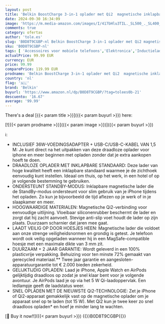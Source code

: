 ```yaml
---
layout: post
title: 'Belkin BoostCharge 3-in-1 oplader met Qi2  magnetische inklapbare lader 15W  MagSafe compatible oplader voor Apple iPhone 16  iPhone 15  Apple Watch  AirPods  met anti-slip voet  voedingsadapter - Wit'
date: 2024-09-30 16:34:09
image: 'https://m.media-amazon.com/images/I/417bHlu3TIL._SL500_._SL400_.jpg'
comments: true
category: ofertas
author: 'tole.es'
slug: 'B0D8T9CGBP-nl Belkin BoostCharge 3-in-1 oplader met Qi2 magnetische...'
sku: 'B0D8T9CGBP-nl'
tags: [ 'Accessoires voor mobiele telefoons','Elektronica','Inductieladers voor mobiele telefoons','Mobiele telefoonladers','Mobiele telefoons & communicatieproducten','belkin','🇳🇱', ]
actualPrice: 99.99 EUR
currency: EUR
price: 99.99
comparePrice: 119.99 EUR
prodname: 'Belkin BoostCharge 3-in-1 oplader met Qi2  magnetische inklapbare lader 15W  MagSafe compatible oplader voor Apple iPhone 16  iPhone 15  Apple Watch  AirPods  met anti-slip voet  voedingsadapter - Wit'
country: 'nl'
flag: '🇳🇱'
brand: 'Belkin'
buyurl: 'https://www.amazon.nl/dp/B0D8T9CGBP/?tag=tolees0b-21'
descuento: '16.67'
average: '99.99'
---
```


There's a deal [{{< param title >}}]({{< param buyurl >}})  here:

[![{{< param prodname >}}]({{< param image >}})]({{< param buyurl >}})

ℹ️:

- INCLUSIEF 36W-VOEDINGSADAPTER + USB-C/USB-C-KABEL VAN 1,5 M: Je kunt direct na het uitpakken van deze draadloze oplader voor iphone en meer beginnen met opladen zonder dat je extra aankopen hoeft te doen.
- DRAADLOZE OPLADER MET INKLAPBARE STANDAARD: Deze lader van hoge kwaliteit heeft een inklapbare standaard waarmee je de zichthoek eenvoudig kunt instellen. Ideaal om thuis, op het werk, in een hotel of op je volgende bestemming te gebruiken.
- ONDERSTEUNT STANDBY-MODUS: Inklapbare magnetische lader die de StandBy-modus ondersteunt voor slim gebruik van je iPhone tijdens het opladen. Zo kun je bijvoorbeeld de tijd aflezen op je werk of in je slaapkamer en meer.
- HOOGWAARDIGE MATERIALEN: Magnetische Qi2-verbinding voor eenvoudige uitlijning. Vloeibaar siliconenrubber beschermt de lader en zorgt dat hij zacht aanvoelt. Stevige anti-slip voet houdt de lader op zijn plaats. Duurzaam scharnier dat jaren mee gaat.
- LAADT VEILIG OP DOOR HOESJES HEEN: Magnetische lader die voldoet aan onze strenge veiligheidsnormen en grondig is getest. Je telefoon wordt ook veilig opgeladen wanneer hij in een MagSafe-compatible hoesje met een maximale dikte van 3 mm zit.
- DUURZAAM + 2 JAAR GARANTIE: Wordt geleverd in een 100% plasticvrije verpakking. Behuizing voor ten minste 72% gemaakt van gerecycled materiaal.** Twee jaar garantie en aangesloten-apparatuurgarantie tot € 2.000 bieden zekerheid.
- GELIJKTIJDIG OPLADEN: Laad je iPhone, Apple Watch en AirPods gelijktijdig draadloos op zodat je snel klaar bent voor je volgende avontuur. Je AirPods laad je op via het 5 W Qi-laadoppervlak. Een ledlampje geeft de laadstatus weer.
- SNEL OPLADEN MET DE NIEUWSTE Qi2-TECHNOLOGIE: Zet je iPhone of Qi2-apparaat gemakkelijk vast op de magnetische oplader om je apparaat snel op te laden (tot 15 W). Met Qi2 kun je twee keer zo snel draadloos opladen* en hoef je minder lang te wachten.

[🛒 Buy it now!!]({{< param buyurl >}})
{{<world>}}B0D8T9CGBP{{</world>}}
